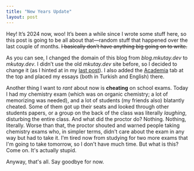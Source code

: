 ```yaml
---
title: "New Years Update"
layout: post
---
```

Hey! It’s 2024 now, woo! It’s been a while since I wrote some stuff here, so this post is going to be all about that—random stuff that happened over the last couple of months. ~~I basically don’t have anything big going on to write.~~


As you can see, I changed the domain of this blog from _blog.mkutay.dev_ to _mkutay.dev_. I didn’t use the old _mkutay.dev_ site before, so I decided to change it (as I hinted at in my [last post](https://mkutay.dev/goodbye-vivaldi/)). I also added the [Academia](https://mkutay.dev/academia/) tab at the top and placed my essays (both in Turkish and English) there.

Another thing I want to _rant_ about now is **cheating** on school exams. Today I had my chemistry exam (which was on organic chemistry; a lot of memorizing was needed), and a lot of students (my friends also) blatantly cheated. Some of them got up their seats and looked through other students papers, or a group on the back of the class was literally _laughing_, disturbing the entire class. And what did the proctor do? Nothing. Nothing, literally. Worse than that, the proctor shouted and warned people taking chemistry exams who, in simpler terms, didn't care about the exam in any way but had to take it. I'm tired now from studying for two more exams that I'm going to take tomorrow, so I don't have much time. But what is this? Come on. It's actually stupid.

Anyway, that's all. Say goodbye for now.
